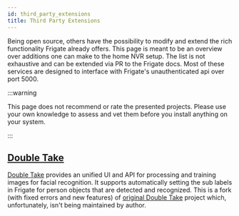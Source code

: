 ```yaml
---
id: third_party_extensions
title: Third Party Extensions
---
```


Being open source, others have the possibility to modify and extend the rich functionality Frigate already offers.
This page is meant to be an overview over additions one can make to the home NVR setup. The list is not exhaustive and can be extended via PR to the Frigate docs. Most of these services are designed to interface with Frigate's unauthenticated api over port 5000.

:::warning

This page does not recommend or rate the presented projects.
Please use your own knowledge to assess and vet them before you install anything on your system.

:::

## [Double Take](https://github.com/skrashevich/double-take)

[Double Take](https://github.com/skrashevich/double-take) provides an unified UI and API for processing and training images for facial recognition.
It supports automatically setting the sub labels in Frigate for person objects that are detected and recognized.
This is a fork (with fixed errors and new features) of [original Double Take](https://github.com/jakowenko/double-take) project which, unfortunately, isn't being maintained by author.
